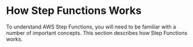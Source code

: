 # How Step Functions Works<a name="how-step-functions-works"></a>

To understand AWS Step Functions, you will need to be familiar with a number of important concepts\. This section describes how Step Functions works\.

